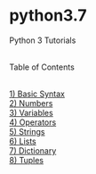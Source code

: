 # python3.7

Python 3 Tutorials<br><br>

Table of Contents<br><br>

<a href="https://github.com/vkpillania/python3.7/blob/master/basic-syntax.ipynb">1) Basic Syntax</a><br>
<a href="https://github.com/vkpillania/python3.7/blob/master/Numbers.ipynb">2) Numbers</a><br>
<a href="https://github.com/vkpillania/python3.7/blob/master/Variables.ipynb">3) Variables</a><br>
<a href="https://github.com/vkpillania/python3.7/blob/master/Operrators.ipynb">4) Operators</a><br>
<a href="https://github.com/vkpillania/python3.7/blob/master/Strings.ipynb">5) Strings</a><br>
<a href="https://github.com/vkpillania/python3.7/blob/master/Lists.ipynb">6) Lists</a><br>
<a href="https://github.com/vkpillania/python3.7/blob/master/Dictionaries.ipynb">7) Dictionary</a><br>
<a href="https://github.com/vkpillania/python3.7/blob/master/Tuples.ipynb">8) Tuples</a><br>
